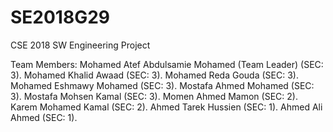 # SE2018G29
CSE 2018 SW Engineering Project

Team Members:
Mohamed Atef Abdulsamie Mohamed (Team Leader) (SEC: 3).
Mohamed Khalid Awaad (SEC: 3).
Mohamed Reda Gouda (SEC: 3).
Mohamed Eshmawy Mohamed (SEC: 3).
Mostafa Ahmed Mohamed (SEC: 3).
Mostafa Mohsen Kamal (SEC: 3).
Momen Ahmed Mamon (SEC: 2).
Karem Mohamed Kamal (SEC: 2).
Ahmed Tarek Hussien (SEC: 1).
Ahmed Ali Ahmed (SEC: 1).
